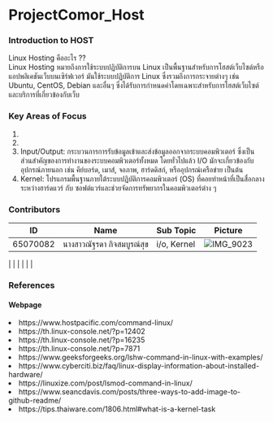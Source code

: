 # ProjectComor_Host
### Introduction to HOST
Linux Hosting คืออะไร ??<br>
Linux Hosting  หมายถึงการใช้ระบบปฏิบัติการบน Linux เป็นพื้นฐานสำหรับการโฮสต์เว็บไซต์หรือแอปพลิเคชันเว็บบนเซิร์ฟเวอร์ มันใช้ระบบปฏิบัติการ Linux ซึ่งรวมถึงการกระจายต่างๆ เช่น Ubuntu, CentOS, Debian และอื่นๆ ซึ่งได้รับการกำหนดค่าโดยเฉพาะสำหรับการโฮสต์เว็บไซต์และบริการที่เกี่ยวข้องกับเว็บ

### Key Areas of Focus
1. <br>
2. <br>
3. Input/Output: กระบวนการการรับข้อมูลเข้าและส่งข้อมูลออกจากระบบคอมพิวเตอร์ ซึ่งเป็นส่วนสำคัญของการทำงานของระบบคอมพิวเตอร์ทั้งหมด โดยทั่วไปแล้ว I/O มักจะเกี่ยวข้องกับอุปกรณ์ภายนอก เช่น คีย์บอร์ด, เมาส์, จอภาพ, ฮาร์ดดิสก์, หรืออุปกรณ์เครือข่าย เป็นต้น<br>
4. Kernel: โปรแกรมพื้นฐานภายใต้ระบบปฏิบัติการคอมพิวเตอร์ (OS) ที่คอยทำหน้าที่เป็นสื่อกลางระหว่างฮาร์ดแวร์ กับ ซอฟต์แวร์และช่วยจัดการทรัพยากรในคอมพิวเตอร์ต่าง ๆ<br>

### Contributors
| ID             |   Name                                            |Sub Topic|Picture|
| ----------------- | --------------------------------------- |-------------------|---------|
| 65070082 |นางสาวณัฐรดา กิจสมบูรณ์สุข|i/o, Kernel|![IMG_9023](https://github.com/CosmoGuy112/PHost/assets/109953192/bd0acb4c-52f6-47aa-a7ec-052c0baa7500)
 |
|  |   |   |   |


### References
#### Webpage
<li>https://www.hostpacific.com/command-linux/</li>
<li>https://th.linux-console.net/?p=12402</li>
<li>https://th.linux-console.net/?p=16235</li>
<li>https://th.linux-console.net/?p=7871</li>
<li>https://www.geeksforgeeks.org/lshw-command-in-linux-with-examples/</li>
<li>https://www.cyberciti.biz/faq/linux-display-information-about-installed-hardware/</li>
<li>https://linuxize.com/post/lsmod-command-in-linux/</li>
<li>https://www.seancdavis.com/posts/three-ways-to-add-image-to-github-readme/</li>
<li>https://tips.thaiware.com/1806.html#what-is-a-kernel-task</li>
